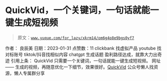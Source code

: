# QuickVid，一个关键词，一句话就能一键生成短视频

> 原文：[`www.yuque.com/for_lazy/xkrm14/om6g4o8e9bgs0yf7`](https://www.yuque.com/for_lazy/xkrm14/om6g4o8e9bgs0yf7)

<ne-p id="ue9bfef43" data-lake-id="ue9bfef43"><ne-text id="u3dfe1027">作者： 良辰美</ne-text></ne-p> <ne-p id="u2a9bb6fa" data-lake-id="u2a9bb6fa"><ne-text id="u2f614a13">日期：2023-01-31</ne-text></ne-p> <ne-p id="ube59e42b" data-lake-id="ube59e42b"><ne-text id="u49e0ea70">点赞数：</ne-text><ne-text id="u26fbacfe" ne-bold="true">11</ne-text></ne-p> <ne-hole id="ue99c438a" data-lake-id="ue99c438a"><ne-card data-card-name="hr" data-card-type="block" id="qSJj7" data-event-boundary="card"><ne-p id="u33b8c661" data-lake-id="u33b8c661"><ne-text id="u45527d65">clickbank 找虚拟产品 youtube 找对标账号 tiktok/抖音找相似内容 chatgpt 生成话题 盈利路径达成，就靠大力出奇迹 引用上条：</ne-text> <ne-text id="u8c82f814">QuickVid 只需要一个关键词，一句话就能一键生成短视频。 网址—— 生成的视频，再随意优化一下细节，效果很好。</ne-text>[<ne-text id="u498b3c3a">QuickVid</ne-text>](https://www.quickvid.ai)</ne-p> <ne-hole id="u346163fc" data-lake-id="u346163fc"><ne-card data-card-name="hr" data-card-type="block" id="uxFPA" data-event-boundary="card"><ne-p id="u64e2547d" data-lake-id="u64e2547d"><ne-text id="u24f6b478">公众号懒人找资源，懒人专属群分享</ne-text></ne-p></ne-card></ne-hole></ne-card></ne-hole>